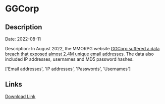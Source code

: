 # GGCorp

## Description

Date: 2022-08-11

Description:
In August 2022, the MMORPG website <a href="https://twitter.com/FalconFeedsio/status/1558362615067250688" target="_blank" rel="noopener">GGCorp suffered a data breach that exposed almost 2.4M unique email addresses</a>. The data also included IP addresses, usernames and MD5 password hashes.


['Email addresses', 'IP addresses', 'Passwords', 'Usernames']

## Links

[Download Link](https://link-to.net/1229997/721.0699694916518/dynamic/?r=aHR0cHM6Ly93d3cubWVkaWFmaXJlLmNvbS92aWV3LzdkTFpOYkJFdXNFdzFuTC9nZ2NvcnAubWUvZmlsZQ==)